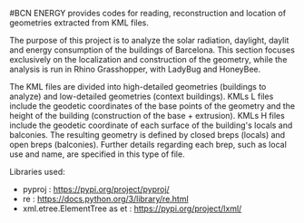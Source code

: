 #BCN ENERGY provides codes for reading, reconstruction and location of geometries extracted from KML files.

The purpose of this project is to analyze the solar radiation, daylight, daylit and energy consumption of the buildings of Barcelona. This section focuses exclusively on the localization and construction of the geometry, while the analysis is run in Rhino Grasshopper, with LadyBug and HoneyBee.

The KML files are divided into high-detailed geometries (buildings to analyze) and low-detailed geometries (context buildings).
KMLs L files include the geodetic coordinates of the base points of the geometry and the height of the building (construction of the base + extrusion).
KMLs H files include the geodetic coordinate of each surface of the building's locals and balconies. The resulting geometry is defined by closed breps (locals) and open breps (balconies). Further details regarding each brep, such as local use and name, are specified in this type of file.

Libraries used:
- pyproj : https://pypi.org/project/pyproj/
- re : https://docs.python.org/3/library/re.html
- xml.etree.ElementTree as et : https://pypi.org/project/lxml/
